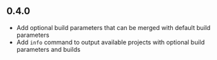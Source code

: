 ## 0.4.0

* Add optional build parameters that can be merged with default build parameters
* Add `info` command to output available projects with optional build parameters and builds
